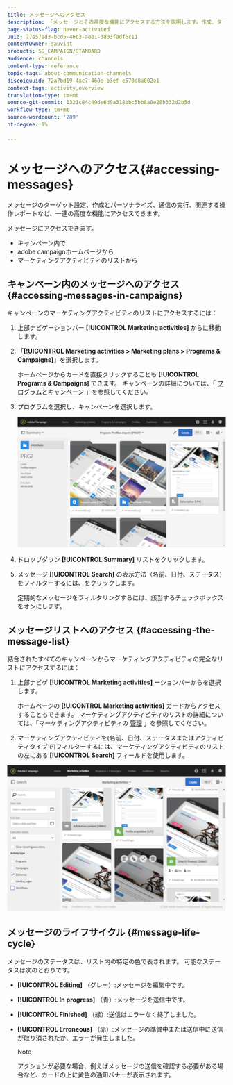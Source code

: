 ```yaml
---
title: メッセージへのアクセス
description: 「メッセージとその高度な機能にアクセスする方法を説明します。作成、ターゲット設定、パーソナライゼーション、実行、レポートを行います。」
page-status-flag: never-activated
uuid: 77e57ed3-bcd5-46b3-aee1-3d03f0df6c11
contentOwner: sauviat
products: SG_CAMPAIGN/STANDARD
audience: channels
content-type: reference
topic-tags: about-communication-channels
discoiquuid: 72a7bd19-4ac7-460e-b3ef-e570d8a802e1
context-tags: activity,overview
translation-type: tm+mt
source-git-commit: 1321c84c49de6d9a318bbc5bb8a0e28b332d2b5d
workflow-type: tm+mt
source-wordcount: '289'
ht-degree: 1%

---
```



# メッセージへのアクセス{#accessing-messages}

メッセージのターゲット設定、作成とパーソナライズ、通信の実行、関連する操作レポートなど、一連の高度な機能にアクセスできます。

メッセージにアクセスできます。

* キャンペーン内で
* adobe campaignホームページから
* マーケティングアクティビティのリストから

## キャンペーン内のメッセージへのアクセス {#accessing-messages-in-campaigns}

キャンペーンのマーケティングアクティビティのリストにアクセスするには：

1. 上部ナビゲーションバー **[!UICONTROL Marketing activities]** からに移動します。
1. 「**[!UICONTROL Marketing activities > Marketing plans > Programs & Campaigns]**」を選択します。

   ホームページからカードを直接クリックすることも **[!UICONTROL Programs & Campaigns]** できます。 キャンペーンの詳細については、「 [プログラムとキャンペーン](../../start/using/programs-and-campaigns.md) 」を参照してください。

1. プログラムを選択し、キャンペーンを選択します。

   ![](assets/delivery_list_1.png)

1. ドロップダウン **[!UICONTROL Summary]** リストをクリックします。
1. メッセージ **[!UICONTROL Search]** の表示方法（名前、日付、ステータス）をフィルターするには、をクリックします。

   定期的なメッセージをフィルタリングするには、該当するチェックボックスをオンにします。

## メッセージリストへのアクセス {#accessing-the-message-list}

結合されたすべてのキャンペーンからマーケティングアクティビティの完全なリストにアクセスするには：

1. 上部ナビゲ **[!UICONTROL Marketing activities]** ーションバーからを選択します。

   ホームページの **[!UICONTROL Marketing activities]** カードからアクセスすることもできます。 マーケティングアクティビティのリストの詳細については、「マーケティングアクティビティの [管理](../../start/using/marketing-activities.md#creating-a-marketing-activity) 」を参照してください。

1. マーケティングアクティビティを(名前、日付、ステータスまたはアクティビティタイプで)フィルターするには、マーケティングアクティビティのリストの左にある **[!UICONTROL Search]** フィールドを使用します。

![](assets/delivery_list_2.png)

## メッセージのライフサイクル {#message-life-cycle}

メッセージのステータスは、リスト内の特定の色で表されます。 可能なステータスは次のとおりです。

* **[!UICONTROL Editing]** （グレー）:メッセージを編集中です。
* **[!UICONTROL In progress]** （青）:メッセージを送信中です。
* **[!UICONTROL Finished]** （緑）:送信はエラーなく終了しました。
* **[!UICONTROL Erroneous]** （赤）:メッセージの準備中または送信中に送信が取り消されたか、エラーが発生しました。

   >[!NOTE]
   >
   >アクションが必要な場合、例えばメッセージの送信を確認する必要がある場合など、カードの上に黄色の通知バナーが表示されます。

